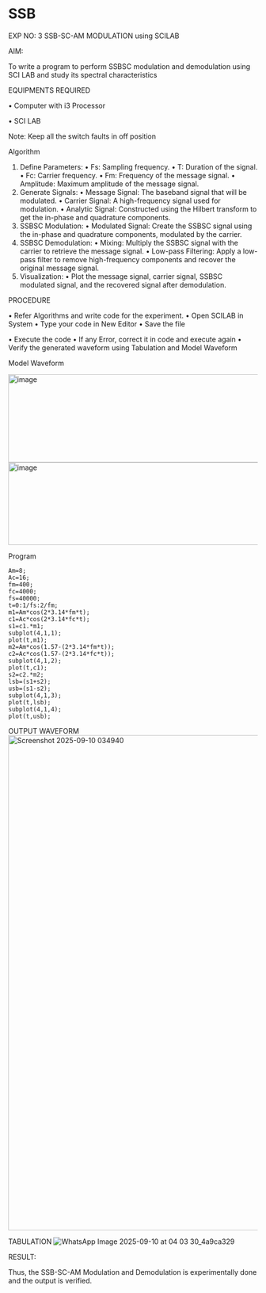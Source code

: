 # SSB

EXP NO: 3	SSB-SC-AM MODULATION using SCILAB

AIM:

To write a program to perform SSBSC modulation and demodulation using SCI LAB and study its spectral characteristics

EQUIPMENTS REQUIRED

•	Computer with i3 Processor

•	SCI LAB

Note: Keep all the switch faults in off position


Algorithm
1.	Define Parameters:
•	Fs: Sampling frequency.
•	T: Duration of the signal.
•	Fc: Carrier frequency.
•	Fm: Frequency of the message signal.
•	Amplitude: Maximum amplitude of the message signal.
2.	Generate Signals:
•	Message Signal: The baseband signal that will be modulated.
•	Carrier Signal: A high-frequency signal used for modulation.
•	Analytic Signal: Constructed using the Hilbert transform to get the in-phase and quadrature components.
3.	SSBSC Modulation:
•	Modulated Signal: Create the SSBSC signal using the in-phase and quadrature components, modulated by the carrier.
4.	SSBSC Demodulation:
•	Mixing: Multiply the SSBSC signal with the carrier to retrieve the message signal.
•	Low-pass Filtering: Apply a low-pass filter to remove high-frequency components and recover the original message signal.
5.	Visualization:
•	Plot the message signal, carrier signal, SSBSC modulated signal, and the recovered signal after demodulation.


PROCEDURE

•	Refer Algorithms and write code for the experiment.
•	Open SCILAB in System
•	Type your code in New Editor
•	Save the file
 
•	Execute the code
•	If any Error, correct it in code and execute again
•	Verify the generated waveform using Tabulation and Model Waveform

Model Waveform

<img width="704" height="178" alt="image" src="https://github.com/user-attachments/assets/32ee29b3-0d95-4192-9762-972d50c05c90" />
<img width="706" height="167" alt="image" src="https://github.com/user-attachments/assets/bff0d8fd-d679-444e-af37-0b34585853c1" />

Program
```
Am=8;
Ac=16;
fm=400;
fc=4000;
fs=40000;
t=0:1/fs:2/fm;
m1=Am*cos(2*3.14*fm*t);
c1=Ac*cos(2*3.14*fc*t);
s1=c1.*m1;
subplot(4,1,1);
plot(t,m1);
m2=Am*cos(1.57-(2*3.14*fm*t));
c2=Ac*cos(1.57-(2*3.14*fc*t));
subplot(4,1,2);
plot(t,c1);
s2=c2.*m2;
lsb=(s1+s2);
usb=(s1-s2);
subplot(4,1,3);
plot(t,lsb);
subplot(4,1,4);
plot(t,usb);
```

OUTPUT WAVEFORM
<img width="1919" height="1000" alt="Screenshot 2025-09-10 034940" src="https://github.com/user-attachments/assets/6c381e1d-de3e-45b3-9753-aed8db88224d" />

TABULATION
![WhatsApp Image 2025-09-10 at 04 03 30_4a9ca329](https://github.com/user-attachments/assets/430d5d7a-094a-4ed4-987c-cfb72e06e766)


RESULT:

Thus, the SSB-SC-AM Modulation and Demodulation is experimentally done and the output is verified.





